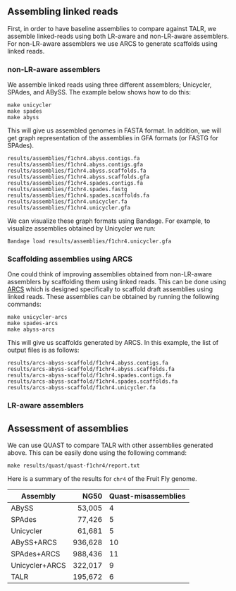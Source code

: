 ## Assembling linked reads
First, in order to have baseline assemblies to compare against TALR, we assemble 
linked-reads using both LR-aware and non-LR-aware assemblers.
For non-LR-aware assemblers we use ARCS to generate scaffolds using linked reads.

### non-LR-aware assemblers
We assemble linked reads using three different assemblers; Unicycler, SPAdes, and ABySS. 
The example below shows how to do this:

```
make unicycler
make spades
make abyss
```
This will give us assembled genomes in FASTA format. In addition, we will get graph representation of the assemblies in GFA formats (or FASTG for SPAdes).
```
results/assemblies/f1chr4.abyss.contigs.fa
results/assemblies/f1chr4.abyss.contigs.gfa
results/assemblies/f1chr4.abyss.scaffolds.fa
results/assemblies/f1chr4.abyss.scaffolds.gfa
results/assemblies/f1chr4.spades.contigs.fa
results/assemblies/f1chr4.spades.fastg
results/assemblies/f1chr4.spades.scaffolds.fa
results/assemblies/f1chr4.unicycler.fa
results/assemblies/f1chr4.unicycler.gfa
```

We can visualize these graph formats using Bandage. For example, to visualize assemblies obtained by Unicycler we run:
```
Bandage load results/assemblies/f1chr4.unicycler.gfa
```

### Scaffolding assemblies using ARCS
One could think of improving assemblies obtained from non-LR-aware assemblers by scaffolding them using linked reads. This can be done using [ARCS](https://github.com/bcgsc/arcs) which is designed specifically to scaffold draft assemblies using linked reads. These assemblies can be obtained by running the following commands:
```
make unicycler-arcs
make spades-arcs
make abyss-arcs
```

This will give us scaffolds generated by ARCS. In this example, the list of output files is as follows:
```
results/arcs-abyss-scaffold/f1chr4.abyss.contigs.fa
results/arcs-abyss-scaffold/f1chr4.abyss.scaffolds.fa
results/arcs-abyss-scaffold/f1chr4.spades.contigs.fa
results/arcs-abyss-scaffold/f1chr4.spades.scaffolds.fa
results/arcs-abyss-scaffold/f1chr4.unicycler.fa
```

### LR-aware assemblers

## Assessment of assemblies
We can use QUAST to compare TALR with other assemblies generated above. This can be easily done using the following command:

```
make results/quast/quast-f1chr4/report.txt
```

Here is a summary of the results for `chr4` of the Fruit Fly genome.

| Assembly       | NG50    | Quast-misassemblies |
|----------------|--------:|---------------------|
| ABySS          | 53,005   | 4                   |
| SPAdes         | 77,426   | 5                   |
| Unicycler      | 61,681   | 5                   |
| ABySS+ARCS     | 936,628  | 10                  |
| SPAdes+ARCS    | 988,436  | 11                  |
| Unicycler+ARCS | 322,017  | 9                   |
| TALR           | 195,672  | 6                   |

